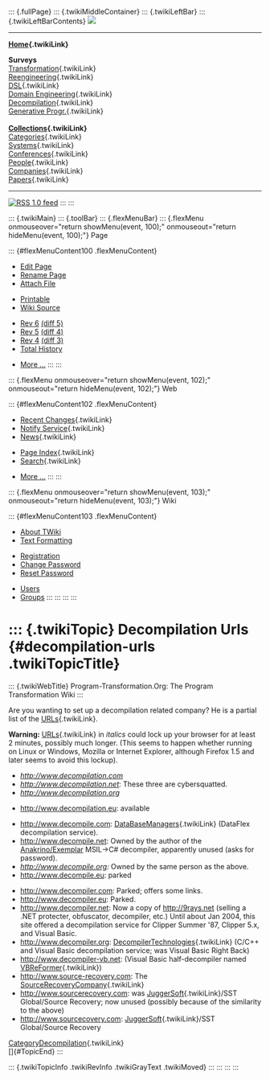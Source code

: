 ::: {.fullPage}
::: {.twikiMiddleContainer}
::: {.twikiLeftBar}
::: {.twikiLeftBarContents}
![](../pub/transformation.gif)

------------------------------------------------------------------------

**[Home](WebHome){.twikiLink}**

**Surveys**\
[Transformation](ProgramTransformation){.twikiLink}\
[Reengineering](ReengineeringWiki){.twikiLink}\
[DSL](DomainSpecificLanguages){.twikiLink}\
[Domain Engineering](DomainEngineering){.twikiLink}\
[Decompilation](DeCompilation){.twikiLink}\
[Generative Progr.](GenerativeProgrammingWiki){.twikiLink}\
\
**[Collections](CategoryCollection){.twikiLink}**\
[Categories](CategoryCategory){.twikiLink}\
[Systems](TransformationSystems){.twikiLink}\
[Conferences](TransformationConferences){.twikiLink}\
[People](TransformationPeople){.twikiLink}\
[Companies](TransformationCompanies){.twikiLink}\
[Papers](CategoryPaper){.twikiLink}

------------------------------------------------------------------------

[![](../pub/rss.gif "RSS 1.0 feed")](WebRss@skin=rss)
:::
:::

::: {.twikiMain}
::: {.toolBar}
::: {.flexMenuBar}
::: {.flexMenu onmouseover="return showMenu(event, 100);" onmouseout="return hideMenu(event, 100);"}
Page

::: {#flexMenuContent100 .flexMenuContent}
-   [Edit
    Page](http://www.program-transformation.org/edit/Transform/DecompilationUrls?t=1536826462)
-   [Rename
    Page](http://www.program-transformation.org/rename/Transform/DecompilationUrls)
-   [Attach
    File](http://www.program-transformation.org/attach/Transform/DecompilationUrls)

<!-- -->

-   [Printable](http://www.program-transformation.org/view/Transform/DecompilationUrls?skin=print.pattern)
-   [Wiki
    Source](http://www.program-transformation.org/view/Transform/DecompilationUrls?skin=text&raw=on&contenttype=text/plain)

<!-- -->

-   [Rev
    6](http://www.program-transformation.org/view/Transform/DecompilationUrls?rev=1.6)
    [(diff 5)](http://www.program-transformation.org/rdiff/Transform/DecompilationUrls?rev1=1.6&rev2=1.5)
-   [Rev
    5](http://www.program-transformation.org/view/Transform/DecompilationUrls?rev=1.5)
    [(diff 4)](http://www.program-transformation.org/rdiff/Transform/DecompilationUrls?rev1=1.5&rev2=1.4)
-   [Rev
    4](http://www.program-transformation.org/view/Transform/DecompilationUrls?rev=1.4)
    [(diff 3)](http://www.program-transformation.org/rdiff/Transform/DecompilationUrls?rev1=1.4&rev2=1.3)
-   [Total
    History](http://www.program-transformation.org/rdiff/Transform/DecompilationUrls)

<!-- -->

-   [More
    \...](http://www.program-transformation.org/oops/Transform/DecompilationUrls?template=oopsmore&param1=1.6&param2=1.6)
:::
:::

::: {.flexMenu onmouseover="return showMenu(event, 102);" onmouseout="return hideMenu(event, 102);"}
Web

::: {#flexMenuContent102 .flexMenuContent}
-   [Recent Changes](WebChanges){.twikiLink}
-   [Notify Service](WebNotify){.twikiLink}
-   [News](WebNews){.twikiLink}

<!-- -->

-   [Page Index](WebIndex){.twikiLink}
-   [Search](WebSearch){.twikiLink}

<!-- -->

-   [More
    \...](http://www.program-transformation.org/oops/Transform/DecompilationUrls?template=oopsmore&param1=1.6&param2=1.6)
:::
:::

::: {.flexMenu onmouseover="return showMenu(event, 103);" onmouseout="return hideMenu(event, 103);"}
Wiki

::: {#flexMenuContent103 .flexMenuContent}
-   [About
    TWiki](http://www.program-transformation.org/view/TWiki/WebHome)
-   [Text
    Formatting](http://www.program-transformation.org/view/TWiki/TextFormattingRules)

<!-- -->

-   [Registration](http://www.program-transformation.org/view/TWiki/TWikiRegistration)
-   [Change
    Password](http://www.program-transformation.org/view/TWiki/ChangePassword)
-   [Reset
    Password](http://www.program-transformation.org/view/TWiki/ResetPassword)

<!-- -->

-   [Users](http://www.program-transformation.org/view/Main/TWikiUsers)
-   [Groups](http://www.program-transformation.org/view/Main/TWikiGroups)
:::
:::
:::
:::

::: {.twikiTopic}
Decompilation Urls {#decompilation-urls .twikiTopicTitle}
==================

::: {.twikiWebTitle}
Program-Transformation.Org: The Program Transformation Wiki
:::

Are you wanting to set up a decompilation related company? He is a
partial list of the [URLs](URL){.twikiLink}.

**Warning:** [URLs](URL){.twikiLink} in *italics* could lock up your
browser for at least 2 minutes, possibly much longer. (This seems to
happen whether running on Linux or Windows, Mozilla or Internet
Explorer, although Firefox 1.5 and later seems to avoid this lockup).

-   *http://www.decompilation.com*
-   *http://www.decompilation.net*: These three are cybersquatted.
-   *http://www.decompilation.org*

<!-- -->

-   <http://www.decompilation.eu>: available

<!-- -->

-   <http://www.decompile.com>:
    [DataBaseManagers](DataBaseManagers){.twikiLink} (DataFlex
    decompilation service).
-   <http://www.decompile.net>: Owned by the author of the
    [Anakrino/Exemplar](http://www.saurik.com/net/exemplar) MSIL-\>C\#
    decompiler, apparently unused (asks for password).
-   *http://www.decompile.org:* Owned by the same person as the above.
-   <http://www.decompile.eu>: parked

<!-- -->

-   <http://www.decompiler.com>: Parked; offers some links.
-   <http://www.decompiler.eu>: Parked.
-   <http://www.decompiler.net>: Now a copy of <http://9rays.net>
    (selling a .NET protecter, obfuscator, decompiler, etc.) Until about
    Jan 2004, this site offered a decompilation service for Clipper
    Summer \'87, Clipper 5.x, and Visual Basic.
-   <http://www.decompiler.org>:
    [DecompilerTechnologies](DecompilerTechnologies){.twikiLink} (C/C++
    and Visual Basic decompilation service; was Visual Basic Right Back)
-   <http://www.decompiler-vb.net>: (Visual Basic half-decompiler named
    [VBReFormer](VBReFormer){.twikiLink})
-   <http://www.source-recovery.com>: The
    [SourceRecoveryCompany](SourceRecoveryCompany){.twikiLink}
-   <http://www.sourcerecovery.com>: was
    [JuggerSoft](JuggerSoft){.twikiLink}/SST Global/Source Recovery; now
    unused (possibly because of the similarity to the above)
-   <http://www.sourcecovery.com>:
    [JuggerSoft](JuggerSoft){.twikiLink}/SST Global/Source Recovery

[CategoryDecompilation](CategoryDecompilation){.twikiLink}\
[]{#TopicEnd}
:::

::: {.twikiTopicInfo .twikiRevInfo .twikiGrayText .twikiMoved}
:::
:::
:::
:::
